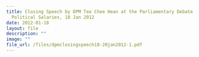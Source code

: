 ```yaml
---
title: Closing Speech by DPM Teo Chee Hean at the Parliamentary Debate on
  Political Salaries, 18 Jan 2012
date: 2012-01-18
layout: file
description: ""
image: ""
file_url: /files/dpmclosingspeech18-20jan2012-1.pdf
---
```

